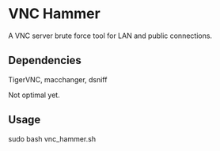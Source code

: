 # VNC Hammer
A VNC server brute force tool for LAN and public connections.

## Dependencies
TigerVNC, macchanger, dsniff

Not optimal yet.


## Usage 
sudo bash vnc_hammer.sh
